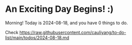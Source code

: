 # An Exciting Day Begins! :)

Morning! Today is 2024-08-18, and you have 0 things to do.

Check https://raw.githubusercontent.com/cauliyang/to-do-list/main/todos/2024-08-18.md